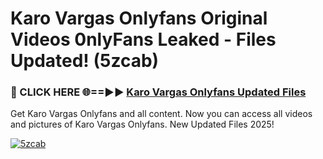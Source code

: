 # Karo Vargas Onlyfans Original Videos 0nlyFans Leaked - Files Updated! (5zcab)

<h3>🔴 CLICK HERE 🌐==►► <a href="https://tinyurl.com/ms9xzufz" rel="nofollow">Karo Vargas Onlyfans Updated Files</a></h3>

Get Karo Vargas Onlyfans and all content. Now you can access all videos and pictures of Karo Vargas Onlyfans. New Updated Files 2025!

[![5zcab](https://i.imgur.com/PQ7UWWw.gif)](https://tinyurl.com/ms9xzufz)
